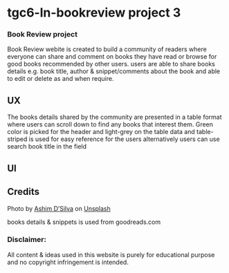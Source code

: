 # tgc6-ln-bookreview project 3
### Book Review project

Book Review webite is created to build a community of readers where everyone can share and comment on books they have read or browse for good books recommended by other users. 
users are able to share books details e.g. book title, author & snippet/comments about the book and able to edit or delete as and when require.

## UX
The books details shared by the community are presented in a table format where users can scroll down to find any books that interest them. Green color is picked for the header and light-grey on the table data and table-striped is used for easy reference for the users alternatively users can use search book title in the field 

## UI


## Credits
<span>Photo by <a href="https://unsplash.com/@randomlies?utm_source=unsplash&amp;utm_medium=referral&amp;utm_content=creditCopyText">Ashim D’Silva</a> on <a href="https://unsplash.com/s/photos/book-cover?utm_source=unsplash&amp;utm_medium=referral&amp;utm_content=creditCopyText">Unsplash</a></span>

books details & snippets is used from goodreads.com

### Disclaimer:

All content & ideas used in this website is purely for educational purpose and no copyright infringement is intended.
